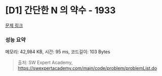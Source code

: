 # [D1] 간단한 N 의 약수 - 1933 

[문제 링크](https://swexpertacademy.com/main/code/problem/problemDetail.do?contestProbId=AV5PhcWaAKIDFAUq) 

### 성능 요약

메모리: 42,984 KB, 시간: 95 ms, 코드길이: 103 Bytes



> 출처: SW Expert Academy, https://swexpertacademy.com/main/code/problem/problemList.do